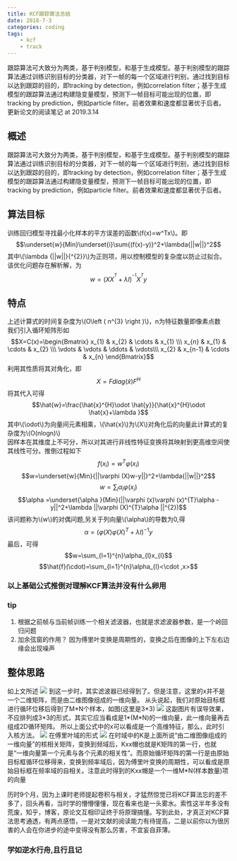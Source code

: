 ```yaml
---
title: KCF跟踪算法总结
date: 2018-7-3
categories: coding
tags: 
    - kcf 
    - track
---
```


跟踪算法可大致分为两类，基于判别模型，和基于生成模型。基于判别模型的跟踪算法通过训练识别目标的分类器，对下一帧的每一个区域进行判别，通过找到目标以达到跟踪的目的，即tracking by detection，例如correlation filter；基于生成模型的跟踪算法通过构建隐变量模型，预测下一帧目标可能出现的位置，即tracking by prediction，例如particle filter。前者效果和速度都显著优于后者。
更新论文的阅读笔记 at 2019.3.14
<!--more-->

## 概述
跟踪算法可大致分为两类，基于判别模型，和基于生成模型。基于判别模型的跟踪算法通过训练识别目标的分类器，对下一帧的每一个区域进行判别，通过找到目标以达到跟踪的目的，即tracking by detection，例如correlation filter；基于生成模型的跟踪算法通过构建隐变量模型，预测下一帧目标可能出现的位置，即tracking by prediction，例如particle filter。前者效果和速度都显著优于后者。
## 算法目标
训练回归模型寻找最小化样本的平方误差的函数\\(f(x)=w^Tx\\)。即
$$\underset{w}{Min}\underset{i}\sum{(f(x)-y)}^2+\lambda{||w||}^2$$
其中\\(\lambda {||w||}{^{2}}\\)为正则项，用以控制模型的复杂度以防止过拟合。  
该优化问题存在解析解，为
$$w=\left ( XX^{^{T}}+\lambda I \right )^{^{-1}}X^{^{T}}y$$
## 特点
上述计算式的时间复杂度为\\(O\left ( n^{3} \right )\\)，n为特征数量即像素点数  
我们引入循环矩阵形如
$$X=C(x)=\begin{Bmatrix}
 x_{1}  & x_{2}   & \cdots & x_{1} \\\ 
 x_{n}  & x_{1}   & \cdots & x_{2} \\\ 
 \vdots & \vdots  & \ddots & \vdots\\\ 
 x_{2}  & x_{n-1} & \cdots & x_{n}
\end{Bmatrix}$$
利用其性质将其对角化，即
$$X=Fdiag(\hat{x})F^{H}$$
将其代入可得
$$\hat{w}=\frac{\hat{x}^{H}\odot \hat{y}}{\hat{x}^{H}\odot \hat{x}+\lambda }$$
其中\\(\odot\\)为向量间元素相乘，\\(\hat{x}\\)为\\(X\\)对角化后的向量此计算式的复杂度为\\(O(nlogn)\\)  
因样本在其维度上不可分，所以对其进行非线性特征变换将其映射到更高维空间使其线性可分。推倒过程如下
$$f(x_{i})=w^{T}\varphi (x_{i})$$
$$w=\underset{w}{Min}{||\varphi (X)w-y||}^2+\lambda{||w||}^2$$
$$w=\sum_{i}{\alpha_{i}\varphi (x_{i})}$$
$$\alpha =\underset{\alpha }{Min}(||\varphi (x)\varphi (x)^{T}\alpha -y||^2+\lambda ||\varphi (X)^{T}\alpha ||^{2})$$
该问题称为\\(w\\)的对偶问题,另关于列向量\\(\alpha\\)的导数为0,得
$$\alpha =(\varphi (X)\varphi (X)^{T}+\lambda I)^{-1}y$$
最后，可得
$$w=\sum_{l=1}^{n}\alpha_{l}x_{l}$$
$$\hat{f}(\cdot)=\sum_{l=1}^{n}\alpha_{l}<\cdot ,x>$$  

### 以上基础公式推倒对理解KCF算法并没有什么卵用


### tip

1. 根据之前帧与当前帧训练一个相关滤波器，也就是求滤波器参数，是一个岭回归问题
2. 加余弦窗的作用？ 因为傅里叶变换是周期性的，变换之后在图像的上下左右边缘会出现噪声 

## 整体思路

如上文所述
![](https://ws1.sinaimg.cn/large/007xDx5ily1g19j42yjccj305v02sa9v.jpg)
到这一步时，其实滤波器已经得到了。但是注意，这里的x并不是一个二维矩阵，而是由二维图像组成的一维向量。 
从头说起，我们对原始目标框进行循环位移后得到了M\*N个样本，如图(这里是3\*3)
![](https://ws1.sinaimg.cn/large/007xDx5ily1g19j9rszbhj304n05iabd.jpg)
这副图片有误导效果，不应排列成3\*3的形式，其实它应当看成是1\*(M\*N)的一维向量，此一维向量再去组成2D循环矩阵。 
所以上面公式中的x可以看成是一个高维特征，那么，此时引入核方法。
![](https://ws1.sinaimg.cn/large/007xDx5ily1g19jgkhcxtj3041036gle.jpg)
在傅里叶域的形式
![](https://ws1.sinaimg.cn/large/007xDx5ily1g19jhy3e1sj302p01c0me.jpg)
在时域中的K是上面所说“由二维图像组成的一维向量”的核相关矩阵，变换到频域后，Kxx帽也就是K矩阵的第一行，也就是“一维向量第一个元素与各个元素的相关性”。而原始循环矩阵的第一行是由原始目标框循环位移得来，变换到频率域后，因为傅里叶变换的周期性，可以看成是原始目标框在频率域的自相关。注意此时得到的Kxx帽是一个一维M\*N(样本数量)项的向量 

历时9个月，因为上课时老师提起卷积与相关，才猛然惊觉已将KCF算法忘的差不多了，回头再看，当时学的懵懵懂懂，现在看来也是一头雾水。索性这半年多没有荒废，知乎，博客，原论文互相印证终于将原理搞懂。写到此处，才真正对KCF算法思考通透，有两点感悟，一是对文献的阅读能力有待提高，二是以前你以为很厉害的人会在你进步的途中变得没有那么厉害，不宜妄自菲薄。

### 学如逆水行舟,且行且记
